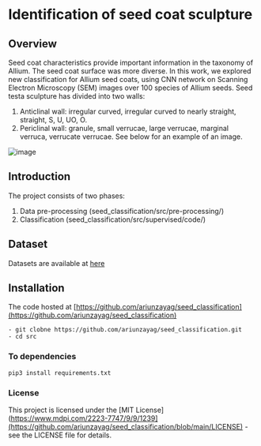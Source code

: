 # Identification of seed coat sculpture 
## Overview 

Seed coat characteristics provide important information in the taxonomy of Allium. The seed coat surface was more diverse. In this work, we explored new classification for Allium seed coats, using CNN network on Scanning Electron Microscopy (SEM) images over 100 species of Allium seeds. Seed testa sculpture has divided into two walls: 
1. Anticlinal wall: irregular curved, irregular curved to nearly straight, straight, S, U, UO, O.
2. Periclinal wall: granule, small verrucae, large verrucae, marginal verruca, verrucate verrucae. See below for an example of an image.

![image](https://user-images.githubusercontent.com/54767234/189870665-c7356f95-8899-4c4a-ae1a-1c65bde64df5.png)

## Introduction
The project consists of two phases: 
1. Data pre-processing (seed_classification/src/pre-processing/)
2. Classification      (seed_classification/src/supervised/code/)
## Dataset
Datasets are available at [here](https://www.mdpi.com/2223-7747/9/9/1239)

## Installation
The code hosted at [https://github.com/ariunzayag/seed_classification](https://github.com/ariunzayag/seed_classification)
```
- git clobne https://github.com/ariunzayag/seed_classification.git
- cd src
```
### To dependencies
```
pip3 install requirements.txt
```

### License
This project is licensed under the [MIT License](https://www.mdpi.com/2223-7747/9/9/1239](https://github.com/ariunzayag/seed_classification/blob/main/LICENSE) - see the LICENSE file for details.
